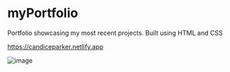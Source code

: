 # myPortfolio
Portfolio showcasing my most recent projects.
Built using HTML and CSS

https://candiceparker.netlify.app

![image](https://user-images.githubusercontent.com/48888775/118411430-7f140200-b662-11eb-8199-94250843eb41.png)
